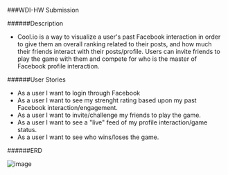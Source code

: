 ###WDI-HW Submission

######Description

- Cool.io is a way to visualize a user's past Facebook interaction in order to give them an overall ranking related to their posts, and how much their friends interact with their posts/profile.  Users can invite friends to play the game with them and compete for who is the master of Facebook profile interaction.

######User Stories

- As a user I want to login through Facebook
- As a user I want to see my strenght rating based upon my past Facebook interaction/engagement.
- As a user I want to invite/challenge my friends to play the game.
- As a user I want to see a "live" feed of my profile interaction/game status.
- As a user I want to see who wins/loses the game.

######ERD

![image](https://lh5.googleusercontent.com/-AcK6eAYiJF8/Uqy2rIgvE3I/AAAAAAAABNo/ng5clqvDF58/w783-h554-no/IMG_20131214_144445407.jpg)



